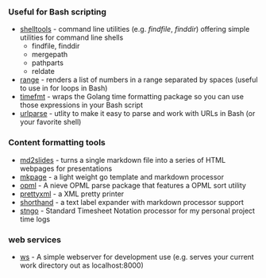
### Useful for Bash scripting

+ [shelltools](https://rsdoiel.github.io/shelltools) - command line utilities (e.g. *findfile*, *finddir*) offering simple utilities for command line shells
    + findfile, finddir
    + mergepath
    + pathparts
    + reldate
+ [range](https://rsdoiel.github.io/range) - renders a list of numbers in a range separated by spaces (useful to use in for loops in Bash)
+ [timefmt](https://rsdoiel.github.io/timefmt) - wraps the Golang time formatting package so you can use those expressions in your Bash script
+ [urlparse](https://rsdoiel.github.io/urlparse) - utlity to make it easy to parse and work with URLs in Bash (or your favorite shell)

### Content formatting tools

+ [md2slides](https://rsdoiel.github.io/md2slides) - turns a single markdown file into a series of HTML webpages for presentations
+ [mkpage](https://rsdoiel.github.io/mkpage) - a light weight go template and markdown processor
+ [opml](https://rsdoiel.github.io/opml) - A nieve OPML parse package that features a OPML sort utility
+ [prettyxml](https://rsdoiel.github.io/prettyxml) - a XML pretty printer
+ [shorthand](https://rsdoiel.github.io/shorthand) - a text label expander with markdown processor support
+ [stngo](https://rsdoiel.github.io/stngo) - Standard Timesheet Notation processor for my personal project time logs

### web services

+ [ws](https://rsdoiel.github.io/ws) - A simple webserver for development use (e.g. serves your current work directory out as localhost:8000)

